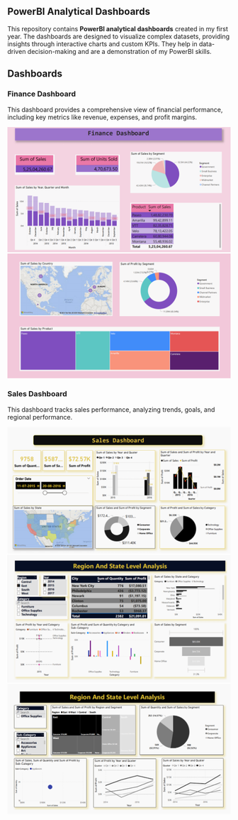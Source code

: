 
## PowerBI Analytical Dashboards

This repository contains **PowerBI analytical dashboards** created in my first year. The dashboards are designed to visualize complex datasets, providing insights through interactive charts and custom KPIs. They help in data-driven decision-making and are a demonstration of my PowerBI skills.

## Dashboards

### Finance Dashboard
This dashboard provides a comprehensive view of financial performance, including key metrics like revenue, expenses, and profit margins.

![Finance Dashboard Page 1](./images/Finance_Dashboard_page_1.png)
![Finance Dashboard Page 2](./images/Finance_Dashboard_page_2.png)


### Sales Dashboard
This dashboard tracks sales performance, analyzing trends, goals, and regional performance.

![Sales Dashboard Page 1](./images/Sales_Dashboard_page_1.png)
![Sales Dashboard Page 2](./images/Sales_Dashboard_page_2.png)
![Sales Dashboard Page 3](./images/Sales_Dashboard_page_3.png)
